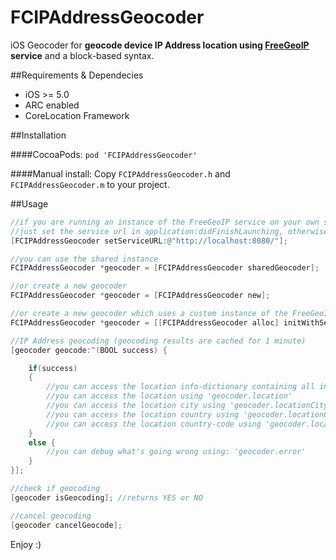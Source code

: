 FCIPAddressGeocoder
===================

iOS Geocoder for **geocode device IP Address location using [FreeGeoIP](https://github.com/fiorix/freegeoip) service** and a block-based syntax.

##Requirements & Dependecies
- iOS >= 5.0
- ARC enabled
- CoreLocation Framework

##Installation

####CocoaPods:
`pod 'FCIPAddressGeocoder'`

####Manual install:
Copy `FCIPAddressGeocoder.h` and `FCIPAddressGeocoder.m` to your project.

##Usage
```objective-c
//if you are running an instance of the FreeGeoIP service on your own server, 
//just set the service url in application:didFinishLaunching, otherwise the default service url will be used
[FCIPAddressGeocoder setServiceURL:@"http://localhost:8080/"];

//you can use the shared instance
FCIPAddressGeocoder *geocoder = [FCIPAddressGeocoder sharedGeocoder];

//or create a new geocoder
FCIPAddressGeocoder *geocoder = [FCIPAddressGeocoder new];

//or create a new geocoder which uses a custom instance of the FreeGeoIP service installed on your own server
FCIPAddressGeocoder *geocoder = [[FCIPAddressGeocoder alloc] initWithServiceURL:"http://localhost:8080/"];
```
```objective-c
//IP Address geocoding (geocoding results are cached for 1 minute)
[geocoder geocode:^(BOOL success) {

    if(success)
    {
        //you can access the location info-dictionary containing all informations using 'geocoder.locationInfo'
        //you can access the location using 'geocoder.location'
        //you can access the location city using 'geocoder.locationCity' (it could be nil)
        //you can access the location country using 'geocoder.locationCountry'
        //you can access the location country-code using 'geocoder.locationCountryCode'
    }
    else {
        //you can debug what's going wrong using: 'geocoder.error'
    }
}];
```
```objective-c
//check if geocoding
[geocoder isGeocoding]; //returns YES or NO
```
```objective-c
//cancel geocoding
[geocoder cancelGeocode];
```

Enjoy :)


